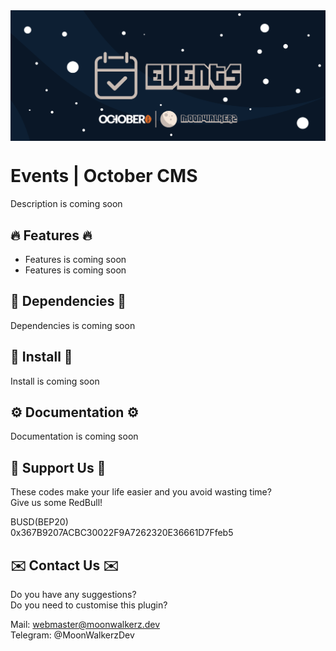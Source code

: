 <p align="center"> <img style="max-width: 100%; margin: 2rem auto; display: block;" src=cover_github.jpg></p>

# Events | October CMS

Description is coming soon

## 🔥 Features 🔥

- Features is coming soon
- Features is coming soon

## 💊 Dependencies 💊

Dependencies is coming soon

## 🚀 Install 🚀

Install is coming soon

## ⚙️ Documentation ⚙️

Documentation is coming soon

## 🤑 Support Us 🤑

These codes make your life easier and you avoid wasting time?\
Give us some RedBull!

BUSD(BEP20)\
0x367B9207ACBC30022F9A7262320E36661D7Ffeb5

## ✉️ Contact Us ✉️ 

Do you have any suggestions?\
Do you need to customise this plugin?

Mail: webmaster@moonwalkerz.dev\
Telegram: @MoonWalkerzDev
